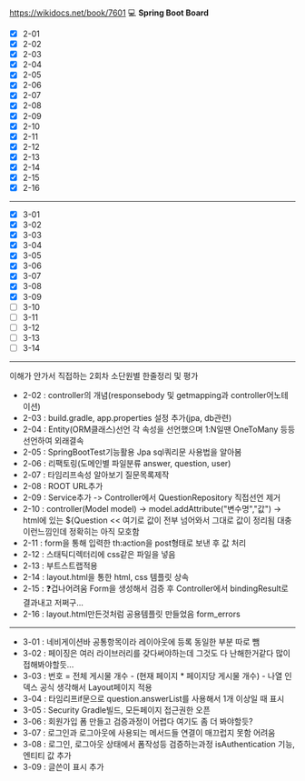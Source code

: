 https://wikidocs.net/book/7601
💻
**Spring Boot Board**

- [x] 2-01
- [x] 2-02
- [x] 2-03
- [x] 2-04
- [x] 2-05
- [x] 2-06
- [x] 2-07
- [x] 2-08
- [x] 2-09
- [x] 2-10
- [x] 2-11
- [x] 2-12
- [x] 2-13
- [x] 2-14
- [x] 2-15
- [x] 2-16
***
- [x] 3-01
- [x] 3-02
- [x] 3-03
- [x] 3-04
- [x] 3-05
- [x] 3-06
- [x] 3-07
- [x] 3-08
- [x] 3-09
- [ ] 3-10
- [ ] 3-11
- [ ] 3-12
- [ ] 3-13
- [ ] 3-14
***
이해가 안가서 직접하는 2회차
소단원별 한줄정리 및 평가
- 2-02 : controller의 개념(responsebody 및 getmapping과 controller어노테이션)
- 2-03 : build.gradle, app.properties 설정 추가(jpa, db관련)
- 2-04 : Entity(ORM클래스)선언 각 속성을 선언했으며 1:N일땐 OneToMany 등등 선언하여 외래결속
- 2-05 : SpringBootTest기능활용 Jpa sql쿼리문 사용법을 알아봄
- 2-06 : 리팩토링(도메인별 파일분류 answer, question, user)
- 2-07 : 타임리프속성 알아보기 질문목록제작
- 2-08 : ROOT URL추가
- 2-09 : Service추가 -> Controller에서 QuestionRepository 직접선언 제거
- 2-10 : controller(Model model) -> model.addAttribute("변수명","값") ->
html에 있는 ${Question << 여기로 값이 전부 넘어와서 그대로 값이 정리됨 대충 이런느낌인데 정확히는 아직 모호함
- 2-11 : form을 통해 입력한 th:action을 post형태로 보낸 후 값 처리
- 2-12 : 스태틱디렉터리에 css같은 파일을 넣음
- 2-13 : 부트스트랩적용
- 2-14 : layout.html을 통한 html, css 템플릿 상속
- 2-15 : ❓겁나어려움 Form을 생성해서 검증 후 Controller에서 bindingResult로 결과내고 저쩌구...
- 2-16 : layout.html만든것처럼 공용템플릿 만들었음 form_errors

***
- 3-01 : 네비게이션바 공통항목이라 레이아웃에 등록 동일한 부분 따로 뺌
- 3-02 : 페이징은 여러 라이브러리를 갖다써야하는데 그것도 다 난해한거같다 많이접해봐야할듯...
- 3-03 : 번호 = 전체 게시물 개수 - (현재 페이지 * 페이지당 게시물 개수) - 나열 인덱스 공식 생각해서 Layout페이지 적용
- 3-04 : 타임리프if문으로 question.answerList를 사용해서 1개 이상일 때 표시
- 3-05 : Security Gradle빌드, 모든페이지 접근권한 오픈
- 3-06 : 회원가입 폼 만들고 검증과정이 어렵다 여기도 좀 더 봐야할듯?
- 3-07 : 로그인과 로그아웃에 사용되는 메서드들 연결이 매끄럽지 못함 어려움
- 3-08 : 로그인, 로그아웃 상태에서 폼작성등 검증하는과정 isAuthentication 기능, 엔티티 값 추가
- 3-09 : 글쓴이 표시 추가
